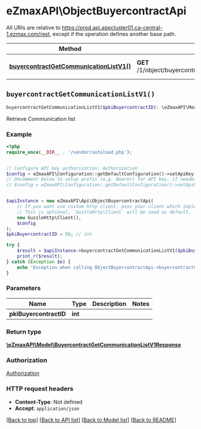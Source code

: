 # eZmaxAPI\ObjectBuyercontractApi

All URIs are relative to https://prod.api.appcluster01.ca-central-1.ezmax.com/rest, except if the operation defines another base path.

| Method | HTTP request | Description |
| ------------- | ------------- | ------------- |
| [**buyercontractGetCommunicationListV1()**](ObjectBuyercontractApi.md#buyercontractGetCommunicationListV1) | **GET** /1/object/buyercontract/{pkiBuyercontractID}/getCommunicationList | Retrieve Communication list |


## `buyercontractGetCommunicationListV1()`

```php
buyercontractGetCommunicationListV1($pkiBuyercontractID): \eZmaxAPI\Model\BuyercontractGetCommunicationListV1Response
```

Retrieve Communication list



### Example

```php
<?php
require_once(__DIR__ . '/vendor/autoload.php');


// Configure API key authorization: Authorization
$config = eZmaxAPI\Configuration::getDefaultConfiguration()->setApiKey('Authorization', 'YOUR_API_KEY');
// Uncomment below to setup prefix (e.g. Bearer) for API key, if needed
// $config = eZmaxAPI\Configuration::getDefaultConfiguration()->setApiKeyPrefix('Authorization', 'Bearer');


$apiInstance = new eZmaxAPI\Api\ObjectBuyercontractApi(
    // If you want use custom http client, pass your client which implements `GuzzleHttp\ClientInterface`.
    // This is optional, `GuzzleHttp\Client` will be used as default.
    new GuzzleHttp\Client(),
    $config
);
$pkiBuyercontractID = 56; // int

try {
    $result = $apiInstance->buyercontractGetCommunicationListV1($pkiBuyercontractID);
    print_r($result);
} catch (Exception $e) {
    echo 'Exception when calling ObjectBuyercontractApi->buyercontractGetCommunicationListV1: ', $e->getMessage(), PHP_EOL;
}
```

### Parameters

| Name | Type | Description  | Notes |
| ------------- | ------------- | ------------- | ------------- |
| **pkiBuyercontractID** | **int**|  | |

### Return type

[**\eZmaxAPI\Model\BuyercontractGetCommunicationListV1Response**](../Model/BuyercontractGetCommunicationListV1Response.md)

### Authorization

[Authorization](../../README.md#Authorization)

### HTTP request headers

- **Content-Type**: Not defined
- **Accept**: `application/json`

[[Back to top]](#) [[Back to API list]](../../README.md#endpoints)
[[Back to Model list]](../../README.md#models)
[[Back to README]](../../README.md)

